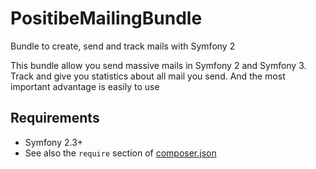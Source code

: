 # PositibeMailingBundle

Bundle to create, send and track mails with Symfony 2

This bundle allow you send massive mails in Symfony 2 and Symfony 3. Track and give you statistics about all mail you
send. And the most important advantage is easily to use

## Requirements

* Symfony 2.3+
* See also the `require` section of [composer.json](composer.json)

